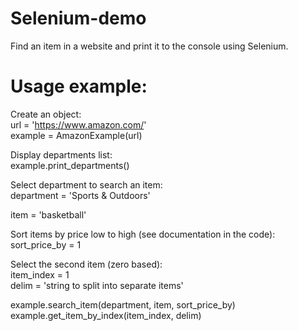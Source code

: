 # Selenium-demo
Find an item in a website and print it to the console using Selenium.  
  
# Usage example:  
Create an object:  
url = 'https://www.amazon.com/'  
example = AmazonExample(url)  
  
Display departments list:  
example.print_departments()  
  
Select department to search an item:  
department = 'Sports & Outdoors'  
  
item = 'basketball'  

Sort items by price low to high (see documentation in the code):  
sort_price_by = 1  

Select the second item (zero based):  
item_index = 1  
delim = 'string to split into separate items'  
  
example.search_item(department, item, sort_price_by)  
example.get_item_by_index(item_index, delim)  
 

